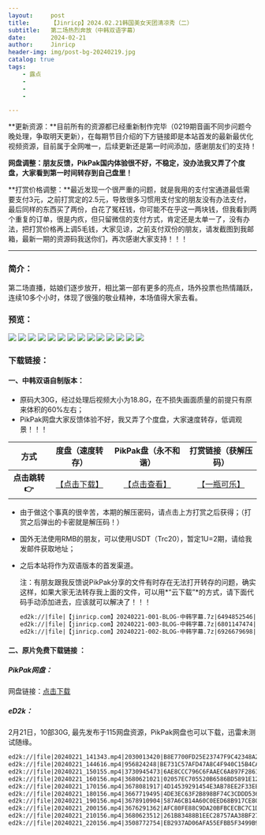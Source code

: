 ```yaml
---
layout:     post
title:      【Jinricp】2024.02.21韩国美女天团清凉秀（二）
subtitle:   第二场热烈奔放（中韩双语字幕）
date:       2024-02-21
author:     Jinricp
header-img: img/post-bg-20240219.jpg
catalog: true
tags:
    - 露点
    - 
    - 
    - 

---
```

**更新资源：**目前所有的资源都已经重新制作完毕（0219期音画不同步问题今晚处理，争取明天更新），在每期节目介绍的下方链接即是本站首发的最新最优化视频资源，目前属于全网唯一，后续更新还是第一时间添加，感谢朋友们的支持！

**网盘调整：朋友反馈，PikPak国内体验很不好，不稳定，没办法我又弄了个度盘，大家看到第一时间转存到自己盘里！**

**打赏价格调整：**最近发现一个很严重的问题，就是我用的支付宝通道最低需要支付3元，之前打赏定的2.5元，导致很多习惯用支付宝的朋友没有办法支付，最后同样的东西买了两份，白花了冤枉钱，你可能不在乎这一两块钱，但我看到两个重复的订单，很是内疚，但只留微信的支付方式，肯定还是太单一了，没有办法，把打赏价格再上调5毛钱，大家见谅，之前支付双份的朋友，请发截图到我邮箱，最新一期的资源码我送你们，再次感谢大家支持！！！

---

### 简介：

第二场直播，姑娘们逐步放开，相比第一部有更多的亮点，场外投票也热情踊跃，连续10多个小时，体现了很强的敬业精神，本场值得大家去看。

### 预览：

![](https://www.imgccc.com/2024/03/19/671bdd24e2d2d.jpg)
![](https://www.imgccc.com/2024/03/19/2f9ac6b235d77.jpg)
![](https://www.imgccc.com/2024/03/19/231f82a357e27.jpg)
![](https://www.imgccc.com/2024/03/19/ad767649cd4b9.gif)
![](https://www.imgccc.com/2024/03/19/8786d221efe47.gif)
![](https://www.imgccc.com/2024/03/19/d82c7a8209417.gif)
![](https://www.imgccc.com/2024/03/19/123f7da81def1.gif)
![](https://www.imgccc.com/2024/03/18/f4a28b3a5ee3c.gif)
![](https://www.imgccc.com/2024/03/19/3c8e44c31b0d2.gif)
![](https://www.imgccc.com/2024/03/18/71371cba310dd.gif)
![](https://www.imgccc.com/2024/03/19/748e5944b67bf.gif)
![](https://www.imgccc.com/2024/03/18/0eba0a973d66c.gif)
![](https://www.imgccc.com/2024/03/19/219b1e2b92d40.gif)
![](https://www.imgccc.com/2024/03/19/4687ae0395e20.gif)

### 下载链接：

#### 一、中韩双语自制版本：

+ 原码大30G，经过处理后视频大小为18.8G，在不损失画面质量的前提只有原来体积的60%左右；
+ PikPak网盘大家反馈体验不好，我又弄了个度盘，大家速度转存，低调观景！！！

|     方式      |                       度盘（速度转存）                       |                     PikPak盘（永不和谐）                     |                   打赏链接（获解压码）                   |
| :-----------: | :----------------------------------------------------------: | :----------------------------------------------------------: | :------------------------------------------------------: |
| **点击跳转👉** | [【点击下载】](https://pan.baidu.com/s/1g0PM6MoheIA-IvKtTaR98Q?pwd=8888) | [【点击查看】](https://mypikpak.com/s/VNtGeblhceJjeoa5Ul65N5_ro1) | [【一瓶可乐】](https://kkl.mileifk.com/details/B1654F87) |


+ 由于做这个事真的很辛苦，本期的解压密码，请点击上方打赏之后获得；（打赏之后弹出的卡密就是解压码！）

+ 国外无法使用RMB的朋友，可以使用USDT（Trc20），暂定1U=2期，请给我发邮件获取地址；

+ 之后本站将作为双语版本的首发渠道。


  注：有朋友跟我反馈说PikPak分享的文件有时存在无法打开转存的问题，确实这样，如果大家无法转存我上面的文件，可以用*“云下载”*的方式，请下面代码手动添加进去，应该就可以解决了！！！

  ```txt
  ed2k://|file|【jinricp.com】20240221-001-BLOG-中韩字幕.7z|6494852546|5D49B3389B7AC05F3B12AA600AF34152|/
  ed2k://|file|【jinricp.com】20240221-003-BLOG-中韩字幕.7z|6801147474|8925198D59A3D1D1A18A00892998AFC4|/
  ed2k://|file|【jinricp.com】20240221-002-BLOG-中韩字幕.7z|6926679698|3083D06B9A18262019FF8ECBCAF53E5B|/
  ```

  

#### 二、原片免费下载链接 ：

##### PikPak网盘：

网盘链接：[点击下载](https://mypikpak.com/s/VNspwCi8nl7Op5l4Mufh69Slo1)

##### eD2k：

2月21日，10部30G, 最先发布于115网盘资源，PikPak网盘也可以下载，迅雷未测试随缘。

```txt
ed2k://|file|20240221_141343.mp4|2030013420|B8E7700FD25E23747F9C42348A24C43E|/  
ed2k://|file|20240221_144616.mp4|956824248|BE731C57AFD47A8C4F940C15B4CA6451|/  
ed2k://|file|20240221_150155.mp4|3730945473|6AE8CCC796C6FAAEC6A897F28616ED9C|/  
ed2k://|file|20240221_160156.mp4|3680621021|02057EC705520B6586BD5891E126ECAB|/  
ed2k://|file|20240221_170156.mp4|3678081917|4D14539291454E3AB78EE2F33EEA83DD|/  
ed2k://|file|20240221_180156.mp4|3667719495|4DE3EC63F2B898BF74C3CDDD5361A29A|/  
ed2k://|file|20240221_190156.mp4|3678910904|587A6CB14A60C0EED68B917CE803CDF3|/  
ed2k://|file|20240221_200156.mp4|3676291362|AFC80FE88C9DA20BFBCECBC7C1D3464B|/  
ed2k://|file|20240221_210156.mp4|3680623512|261B83488B1EEC28757AA38BF272A767|/  
ed2k://|file|20240221_220156.mp4|3508772754|EB2937AD06AFA55EFBB5F3499B9D1ABC|/  
```

